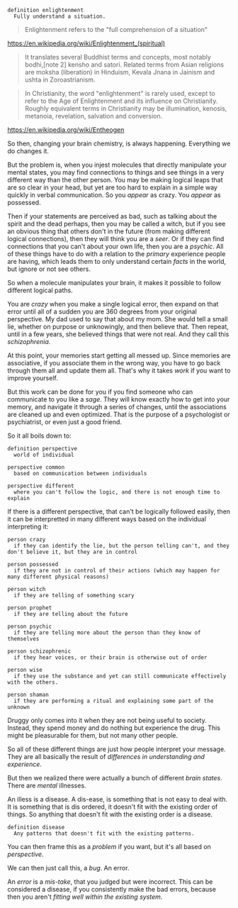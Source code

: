 
```
definition enlightenment
  Fully understand a situation.
```

> Enlightenment refers to the "full comprehension of a situation"

https://en.wikipedia.org/wiki/Enlightenment_(spiritual)

> It translates several Buddhist terms and concepts, most notably bodhi,[note 2] kensho and satori. Related terms from Asian religions are moksha (liberation) in Hinduism, Kevala Jnana in Jainism and ushta in Zoroastrianism.

> In Christianity, the word "enlightenment" is rarely used, except to refer to the Age of Enlightenment and its influence on Christianity. Roughly equivalent terms in Christianity may be illumination, kenosis, metanoia, revelation, salvation and conversion.

https://en.wikipedia.org/wiki/Entheogen

So then, changing your brain chemistry, is always happening. Everything we do changes it.

But the problem is, when you injest molecules that directly manipulate your mental states, you may find connections to things and see things in a very different way than the other person. You may be making logical leaps that are so clear in your head, but yet are too hard to explain in a simple way quickly in verbal communication. So you _appear_ as crazy. You _appear_ as possessed.

Then if your statements are perceived as bad, such as talking about the spirit and the dead perhaps, then you may be called a witch, but if you see an obvious thing that others don't in the future (from making different logical connections), then they will think you are a _seer_. Or if they can find connections that you can't about your own life, then you are a _psychic_. All of these things have to do with a relation to the _primary_ experience people are having, which leads them to only understand certain _facts_ in the world, but ignore or not see others.

So when a molecule manipulates your brain, it makes it possible to follow different logical paths.

You are _crazy_ when you make a single logical error, then expand on that error until all of a sudden you are 360 degrees from your original perspective. My dad used to say that about my mom. She would tell a small lie, whether on purpose or unknowingly, and then believe that. Then repeat, until in a few years, she believed things that were not real. And they call this _schizophrenia_.

At this point, your memories start getting all messed up. Since memories are associative, if you associate them in the wrong way, you have to go back through them all and update them all. That's why it takes _work_ if you want to improve yourself.

But this work can be done for you if you find someone who can communicate to you like a _sage_. They will know exactly how to get into your memory, and navigate it through a series of changes, until the associations are cleaned up and even optimized. That is the purpose of a psychologist or psychiatrist, or even just a good friend.

So it all boils down to:

```
definition perspective
  world of individual

perspective common 
  based on communication between individuals

perspective different
  where you can't follow the logic, and there is not enough time to explain
```

If there is a different perspective, that can't be logically followed easily, then it can be interpretted in many different ways based on the individual interpreting it:

```
person crazy
  if they can identify the lie, but the person telling can't, and they don't believe it, but they are in control

person possessed
  if they are not in control of their actions (which may happen for many different physical reasons)

person witch
  if they are telling of something scary

person prophet
  if they are telling about the future

person psychic
  if they are telling more about the person than they know of themselves

person schizophrenic
  if they hear voices, or their brain is otherwise out of order

person wise
  if they use the substance and yet can still communicate effectively with the others.

person shaman
  if they are performing a ritual and explaining some part of the unknown
```

Druggy only comes into it when they are not being useful to society. Instead, they spend money and do nothing but experience the drug. This might be pleasurable for them, but not many other people.

So all of these different things are just how people interpret your message. They are all basically the result of _differences in understanding and experience_.

But then we realized there were actually a bunch of different _brain states_. There are _mental_ illnesses.

An illess is a disease. A dis-ease, is something that is not easy to deal with. It is something that is dis ordered, it doesn't fit with the existing order of things. So anything that doesn't fit with the existing order is a disease.

```
definition disease
  Any patterns that doesn't fit with the existing patterns.
```

You can then frame this as a _problem_ if you want, but it's all based on _perspective_.

We can then just call this, a _bug_. An error.

An _error_ is a _mis-take_, that you judged but were incorrect. This can be considered a disease, if you consistently make the bad errors, because then you aren't _fitting well within the existing system_.

